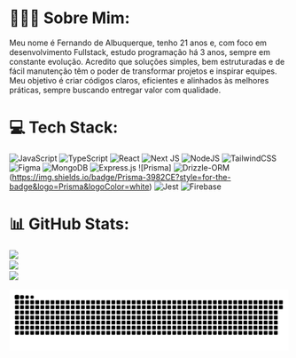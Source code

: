 # 🧑🏻‍💻 Sobre Mim:
Meu nome é Fernando de Albuquerque, tenho 21 anos e, com foco em desenvolvimento Fullstack, estudo programação há 3 anos, sempre em constante evolução. Acredito que soluções simples, bem estruturadas e de fácil manutenção têm o poder de transformar projetos e inspirar equipes. Meu objetivo é criar códigos claros, eficientes e alinhados às melhores práticas, sempre buscando entregar valor com qualidade.


# 💻 Tech Stack:
![JavaScript](https://img.shields.io/badge/javascript-%23323330.svg?style=for-the-badge&logo=javascript&logoColor=%23F7DF1E) ![TypeScript](https://img.shields.io/badge/typescript-%23007ACC.svg?style=for-the-badge&logo=typescript&logoColor=white) ![React](https://img.shields.io/badge/react-%2320232a.svg?style=for-the-badge&logo=react&logoColor=%2361DAFB) ![Next JS](https://img.shields.io/badge/Next-black?style=for-the-badge&logo=next.js&logoColor=white) ![NodeJS](https://img.shields.io/badge/node.js-6DA55F?style=for-the-badge&logo=node.js&logoColor=white) ![TailwindCSS](https://img.shields.io/badge/tailwindcss-%2338B2AC.svg?style=for-the-badge&logo=tailwind-css&logoColor=white) ![Figma](https://img.shields.io/badge/figma-%23F24E1E.svg?style=for-the-badge&logo=figma&logoColor=white) ![MongoDB](https://img.shields.io/badge/MongoDB-%234ea94b.svg?style=for-the-badge&logo=mongodb&logoColor=white) ![Express.js](https://img.shields.io/badge/Express-000000.svg?style=for-the-badge&logo=Express&logoColor=white) ![Prisma] ![Drizzle-ORM](https://img.shields.io/badge/Drizzle-C5F74F.svg?style=for-the-badge&logo=Drizzle&logoColor=black) (https://img.shields.io/badge/Prisma-3982CE?style=for-the-badge&logo=Prisma&logoColor=white) ![Jest](https://img.shields.io/badge/-jest-%23C21325?style=for-the-badge&logo=jest&logoColor=white) ![Firebase](https://img.shields.io/badge/firebase-a08021?style=for-the-badge&logo=firebase&logoColor=ffcd34)
# 📊 GitHub Stats:
![](https://github-readme-stats.vercel.app/api?username=fernandoalbuquerqueponte&theme=dark&hide_border=true&include_all_commits=true&count_private=true)<br/>
![](https://github-readme-streak-stats.herokuapp.com/?user=fernandoalbuquerqueponte&theme=dark&hide_border=true)<br/>
![](https://github-readme-stats.vercel.app/api/top-langs/?username=fernandoalbuquerqueponte&theme=dark&hide_border=true&include_all_commits=true&count_private=true&layout=compact)


<div align-center>

<img src="https://raw.githubusercontent.com/fernandoalbuquerqueponte/fernandoalbuquerqueponte/output/snake.svg" alt="Snake animation" />
  
</div>

<!-- Proudly created with GPRM ( https://gprm.itsvg.in ) -->

